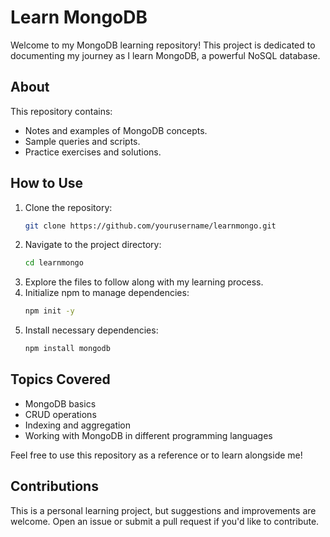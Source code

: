 # Learn MongoDB

Welcome to my MongoDB learning repository! This project is dedicated to documenting my journey as I learn MongoDB, a powerful NoSQL database.

## About

This repository contains:
- Notes and examples of MongoDB concepts.
- Sample queries and scripts.
- Practice exercises and solutions.

## How to Use

1. Clone the repository:
    ```bash
    git clone https://github.com/yourusername/learnmongo.git
    ```
2. Navigate to the project directory:
    ```bash
    cd learnmongo
    ```
3. Explore the files to follow along with my learning process.
4. Initialize npm to manage dependencies:
    ```bash
    npm init -y
    ```
5. Install necessary dependencies:
    ```bash
    npm install mongodb
    ```
       
## Topics Covered

- MongoDB basics
- CRUD operations
- Indexing and aggregation
- Working with MongoDB in different programming languages

Feel free to use this repository as a reference or to learn alongside me!

## Contributions

This is a personal learning project, but suggestions and improvements are welcome. Open an issue or submit a pull request if you'd like to contribute.

